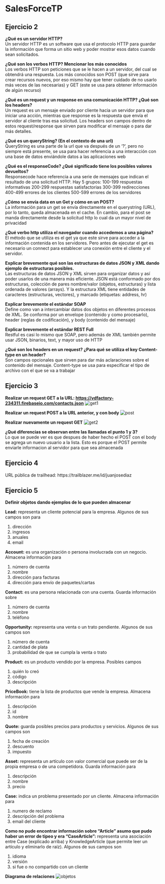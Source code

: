 # SalesForceTP

<h2>Ejercicio 2</h2>

**¿Qué es un servidor HTTP?**    
Un servidor HTTP es un software que usa el protocolo HTTP para guardar la información que forma un sitio web y poder mostrar esos datos cuando sean solicitados.

**¿Qué son los verbos HTTP? Mencionar los más conocidos**  
Los verbos HTTP son peticiones que se le hacen a un servidor, del cual se obtendrá una respuesta. Los más conocidos son POST (que sirve para crear recursos nuevos, por eso mismo hay que tener cuidado de no usarlo más veces de las necesarias) y GET (este se usa para obtener información de algún recurso)

**¿Qué es un request y un response en una comunicación HTTP? ¿Qué son los headers?**  
Un request es un mensaje enviado por cliente hacia un servidor para que iniciar una acción, mientras que response es la respuesta que envía el servidor al cliente tras esa solicitud.
Los headers son campos dentro de estos request/response que sirven para modificar el mensaje o para dar más detalles.

**¿Qué es un queryString? (En el contexto de una url)**  
QueryString es una parte de la url que va después de un ‘?’, pero no siempre está presente, se usa para hacer referencia a una interacción con una base de datos enviándole datos a las aplicaciones web

**¿Qué es el responseCode? ¿Qué significado tiene los posibles valores devueltos?**  
Responsecode hace referencia a una serie de mensajes que indican el resultado de una solicitud HTTP.
Hay 5 grupos:
100-199 respuestas informativas
200-299 respuestas satisfactorias
300-399 redirecciones
400-499 errores de los clientes
500-599 errores de los servidores

**¿Cómo se envía data en un Get y cómo en un POST?**  
La información para un get se envía directamente en el querystring (URL), por lo tanto, queda almacenada en el cache. En cambio, para el post se manda directamente desde la solicitud http lo cual da un mayor nivel de privacidad

**¿Qué verbo http utiliza el navegador cuando accedemos a una página?**  
El método que se utiliza es el get ya que este sirve para acceder a la información contenida en los servidores. Pero antes de ejecutar el get es necesario un connect para establecer una conexión entre el cliente y el servidor.

**Explicar brevemente qué son las estructuras de datos JSON y XML dando ejemplo de estructuras posibles.**  
Las estructuras de datos JSON y XML sirven para organizar datos y así poder usarlos de una manera más eficiente.
JSON está conformado por dos estructuras, colección de pares nombre/valor (objetos, estructuras) y lista ordenada de valores (arrays). Y la estructura XML tiene entidades de caracteres (estructuras, vectores), y marcado (etiquetas: address, hr) 

**Explicar brevemente el estándar SOAP**  
Define como van a intercambiar datos dos objetos en diferentes procesos de XML. Se conforma por un envelope (contenido y como procesarlo), header (reglas de codificación), y body (contenido del mensaje)

**Explicar brevemente el estándar REST Full**  
Restful es casi lo mismo que SOAP, pero además de XML también permite usar JSON, binarios, text, y mayor uso de HTTP

**¿Qué son los headers en un request? ¿Para qué se utiliza el key Content-type en un header?**  
Son campos opcionales que sirven para dar más aclaraciones sobre el contenido del mensaje. Content-type se usa para especificar el tipo de archivo con el que se va a trabajar


<h2>Ejercicio 3</h2>

**Realizar un request GET a la URL: https://vdfactory-234311.firebaseio.com/contacts.json**
![get1](https://user-images.githubusercontent.com/83475096/128641208-c9dbfee1-19bb-410b-879c-1786f6bbbb26.png)

**Realizar un request POST a la URL anterior, y con body**
![post](https://user-images.githubusercontent.com/83475096/128641235-65600cd3-95c9-4db5-9cf3-02bd676f5a3b.png)

**Realizar nuevamente un request GET**
![get2](https://user-images.githubusercontent.com/83475096/128641240-658a7c4a-288c-4cac-9f0b-10db9ff84f14.png)

**¿Qué diferencias se observan entre las llamadas el punto 1 y 3?**  
Lo que se puede ver es que despues de haber hecho el POST con el body se agrega un nuevo usuario a la lista. Esto es porque el POST permite enviarle informacion al servidor para que sea almacenada

<h2>Ejercicio 4</h2>
URL pública de trailhead: https://trailblazer.me/id/juanjosediaz

<h2>Ejercicio 5</h2>

**Definir objetos dando ejemplos de lo que pueden almacenar**  

**Lead:** representa un cliente potencial para la empresa. Algunos de sus campos son para 
1. dirección
2. ingresos
3. anuales
4. email 

**Account:** es una organización o persona involucrada con un negocio. Almacena información para  
1. número de cuenta
2. nombre
3. dirección para facturas
4. dirección para envío de paquetes/cartas 

**Contact:** es una persona relacionada con una cuenta. Guarda información sobre
1. número de cuenta
2. nombre
3. teléfono  

**Opportunity:** representa una venta o un trato pendiente. Algunos de sus campos son
1. número de cuenta
2. cantidad de plata
3. probabilidad de que se cumpla la venta o trato

**Product:** es un producto vendido por la empresa. Posibles campos
1. quién lo creó
2. código
3. descripción

**PriceBook:** tiene la lista de productos que vende la empresa. Almacena información para
1. descripción
2. id
3. nombre

**Quote:** guarda posibles precios para productos y servicios. Algunos de sus campos son
1. fecha de creación
2. descuento
3. impuesto

**Asset:** representa un artículo con valor comercial que puede ser de la propia empresa o de una competidora. Guarda información para
1. descripción
2. nombre
3. precio

**Case:** indica un problema presentado por un cliente. Almacena información para
1. numero de reclamo
2. descripción del problema
3. email del cliente

**Como no pude encontrar información sobre “Article” asumo que pudo haber un error de tipeo y era “CaseArticle”:** representa una asociación entre Case (explicado arriba) y 
KnowledgeArticle (que permite leer un artículo y eliminarlo de raíz). Algunos de sus campos son
1. idioma
2. versión
3. si fue o no compartido con un cliente

**Diagrama de relaciones**
![objetos](https://user-images.githubusercontent.com/83475096/128378276-a2762e9a-8a13-4042-bcd0-c5f995efc91a.png)






















